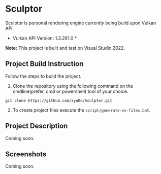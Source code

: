 # Sculptor
Sculptor is personal rendering engine currently being build upon Vulkan API.

* Vulkan API Version: 1.3.261.0 *

**Note:** This project is built and test on Visual Studio 2022.

## Project Build Instruction
Follow the steps to build the project.
1. Clone the repository using the following command on the cmdline(prefer, cmd or powershell) tool of your choice.

```
git clone https://github.com/zyoKo/Sculptor.git
```

2. To create project files execute the ```script/generate-vs-files.bat```.

## Project Description
Coming soon.

## Screenshots
Coming soon.

